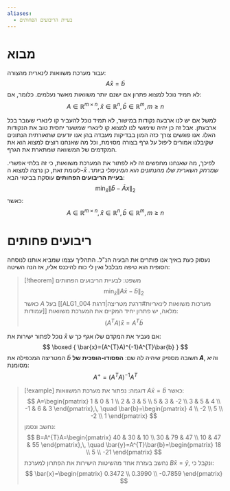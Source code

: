 ```yaml
---
aliases:
  - בעיית הריבועים הפחותים
---
```


# מבוא

עבור מערכת משוואות לינארית מהצורה:
$$
A\bar{x}=\bar{b}
$$
לא תמיד נוכל למצוא פתרון אם ישנם יותר משוואות מאשר נעלמים. כלומר, אם:
$$
A\in \mathbb{R}^{m\times n},\, \bar{x}\in \mathbb{R}^{ n },\, \bar{b}\in \mathbb{R}^{m},\, m\geq n
$$

למשל אם יש לנו ארבעה נקודות במישור, לא תמיד נוכל להעביר קו לינארי שעובר בכל ארבעתן. אבל זה כן יהיה שימושי לנו למצוא קו לינארי שמשער יחסית טוב את הנקודות האלו. אנו פוגשים צורך כזה המון בבדיקות מעבדה בהן אנו יודעים שתאורתית הנתונים שקיבלנו אמורים ליפול על גרף בצורה מסוימת, וכל מה שאנחנו רוצים למצוא הוא את המקדמים של המשוואה שמתארת את הגרף.

לפיכך, מה שאנחנו מחפשים זה לא לפתור את המערכת משוואות, כי זה בלתי אפשרי. לעומת זאת, כן נרצה למצוא ה-$\bar{x}$ *שמרחק השארית שלו מהנתונים הוא המינימלי ביותר*. **בעיית הריבועים הפחותים** עוסקת בביטוי הבא:
$$
\min_{\bar{x}}\| \bar{b}-\bar{A}x\|_{2} 
$$
כאשר:
$$
A\in \mathbb{R}^{m\times n},\, \bar{x}\in \mathbb{R}^{n},\, \bar{b}\in \mathbb{R}^{m},\, m\geq n
$$


# ריבועים פחותים 
נעסוק כעת באיך אנו פותרים את הבעיה הנ"ל. התהליך עצמו שמביא אותנו לנוסחה הסופית הוא טיפה מבלבל ואין לי כוח להיכנס אליו, אז הנה השיטה:
>[!theorem] משפט: 
 >לבעיית הריבועים הפחותים
 >$$
> \min_{\bar{x}}\| A\bar{x}-\bar{b}\|_{2} 
> $$
 >כאשר $A$ בעל [[ALG1_004 מערכות משוואות לינאריות#דרגת מטריצה|דרגת עמודות]] מלאה, יש פתרון יחיד המקיים את המערכת משוואות:
 >$$
> (A^{T}A)\bar{x}=A^{T}\bar{b}
> $$
 
 נוכל לפתור ישירות את $\bar{x}$ אם נעביר את המקדם שלו אגף כך ש:
 $$
\boxed {
\bar{x}=(A^{T}A)^{-1}A^{T}\bar{b}
 }
$$
 המטריצה המכפילה את $\bar{b}$ חשובה מספיק שיהיה לה שם: **הפסודו-הופכית של $A$**, והיא מסומנת:
 $$
A^{+}=(A^{T}A)^{-1}A^{T}
$$
>[!example] דוגמה: 
 >נפתור את מערכת המשוואות $A\bar{x}=\bar{b}$ כאשר:
 >$$
> A=\begin{pmatrix}
> 1 & 0 & 1 \\
> 2 & 3 & 5 \\
> 5 & 3 & -2 \\
> 3 & 5 & 4 \\
> -1 & 6 & 3
> \end{pmatrix},\, \quad \bar{b}=\begin{pmatrix}
> 4 \\
> -2 \\
> 5 \\
> -2 \\
> 1
> \end{pmatrix}
> $$
> נחשב ונסמן:
>$$
> B=A^{T}A=\begin{pmatrix}
> 40 & 30 & 10 \\
> 30 & 79 & 47 \\
> 10 & 47 & 55
> \end{pmatrix},\, \quad \bar{y}=A^{T}\bar{b}=\begin{pmatrix}
> 18 \\
> 5 \\
> -21
> \end{pmatrix}
> $$
> נחשב בעזרת אחד מהשיטות הישירות את הפתרון למערכת $B\bar{x}=\bar{y}$, ונקבל כי:
>$$
> \bar{x}=\begin{pmatrix}
> 0.3472 \\
> 0.3990 \\
>	-0.7859
>	\end{pmatrix}
>	$$



